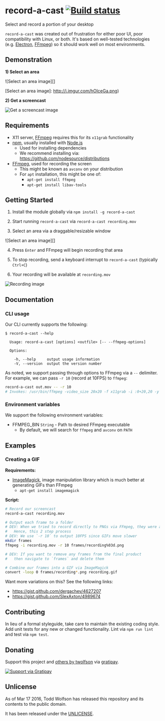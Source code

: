 # record-a-cast [![Build status](https://travis-ci.org/twolfson/record-a-cast.svg?branch=master)](https://travis-ci.org/twolfson/record-a-cast)

Select and record a portion of your desktop

`record-a-cast` was created out of frustration for either poor UI, poor compatibility with Linux, or both. It's based on well-tested technologies (e.g. [Electron][], [FFmpeg][]) so it should work well on most environments.

[Electron]: https://github.com/atom/electron
[FFmpeg]: https://www.ffmpeg.org/

## Demonstration
**1) Select an area**

![Select an area image][]

[Select an area image]: http://i.imgur.com/hOIceGa.png)

**2) Get a screencast**

![Get a screencast image][]

[Get a screencast image]: http://i.imgur.com/jO8vvMa.gif

## Requirements
- X11 server, [FFmpeg][] requires this for its `x11grab` functionality
- [npm][], usually installed with [Node.js][]
    - Used for installing dependencies
    - We recommend installing via: <https://github.com/nodesource/distributions>
- [FFmpeg][], used for recording the screen
    - This might be known as `avconv` on your distribution
    - For `apt` installation, this might be one of:
        - `apt-get install ffmpeg`
        - `apt-get install libav-tools`

[npm]: http://npmjs.org/
[Node.js]: http://nodejs.org/

## Getting Started
1) Install the module globally via `npm install -g record-a-cast`

2) Start running `record-a-cast` via `record-a-cast recording.mov`

3) Select an area via a draggable/resizable window

![Select an area image][]

4) Press `Enter` and FFmpeg will begin recording that area

5) To stop recording, send a keyboard interrupt to `record-a-cast` (typically `Ctrl+C`)

6) Your recording will be available at `recording.mov`

![Recording image][Get a screencast image]

## Documentation
### CLI usage
Our CLI currently supports the following:

```
$ record-a-cast --help

  Usage: record-a-cast [options] <outfile> [-- --ffmpeg-options]

  Options:

    -h, --help     output usage information
    -V, --version  output the version number

```

As noted, we support passing through options to FFmpeg via a `--` delimiter. For example, we can pass `-r 10` (record at 10FPS) to `ffmpeg`:

```bash
record-a-cast out.mov -- -r 10
# Invokes: /usr/bin/ffmpeg -video_size 20x20 -f x11grab -i :0+20,20 -y -r 10 out.mov
```

### Environment variables
We support the following environment variables:

- FFMPEG_BIN `String` - Path to desired FFmpeg executable
    - By default, we will search for `ffmpeg` and `avconv` on `PATH`

## Examples
### Creating a GIF
**Requirements:**

- [ImageMagick][], image manipulation library which is much better at generating GIFs than FFmpeg
    - `apt-get install imagemagick`

[ImageMagick]: http://www.imagemagick.org/script/index.php

**Script:**

```bash
# Record our screencast
record-a-cast recording.mov

# Output each frame to a folder
# DEV: When we tried to record directly to PNGs via FFmpeg, they were all empty
#   Hence, this 2 step process
# DEV: We use `-r 10` to output 10FPS since GIFs move slower
mkdir frames
ffmpeg -i recording.mov -r 10 frames/recording%03d.png

# DEV: If you want to remove any frames from the final product
#   then navigate to `frames` and delete them

# Combine our frames into a GIF via ImageMagick
convert -loop 0 frames/recording*.png recording.gif
```

Want more variations on this? See the following links:

- https://gist.github.com/dergachev/4627207
- https://gist.github.com/SlexAxton/4989674

## Contributing
In lieu of a formal styleguide, take care to maintain the existing coding style. Add unit tests for any new or changed functionality. Lint via `npm run lint` and test via `npm test`.

## Donating
Support this project and [others by twolfson][gratipay] via [gratipay][].

[![Support via Gratipay][gratipay-badge]][gratipay]

[gratipay-badge]: https://cdn.rawgit.com/gratipay/gratipay-badge/2.x.x/dist/gratipay.svg
[gratipay]: https://www.gratipay.com/twolfson/

## Unlicense
As of Mar 17 2016, Todd Wolfson has released this repository and its contents to the public domain.

It has been released under the [UNLICENSE][].

[UNLICENSE]: UNLICENSE
